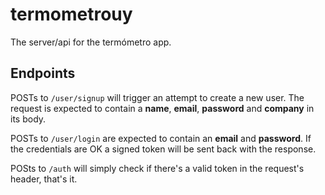 # termometrouy

The server/api for the termómetro app.

## Endpoints

POSTs to `/user/signup` will trigger an attempt to create a new user. The request is expected to contain a **name**, **email**, **password** and **company** in its body.  

POSTs to `/user/login` are expected to contain an **email** and **password**. If the credentials are OK a signed token will be sent back with the response.

POSts to `/auth` will simply check if there's a valid token in the request's header, that's it.


